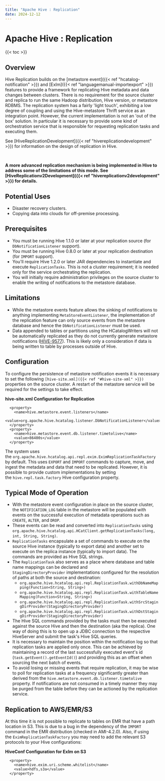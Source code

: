 ```yaml
---
title: "Apache Hive : Replication"
date: 2024-12-12
---
```


# Apache Hive : Replication

{{< toc >}}

## Overview

Hive Replication builds on the [metastore event]({{< ref "hcatalog-notification" >}}) and [ExIm]({{< ref "languagemanual-importexport" >}}) features to provide a framework for replicating Hive metadata and data changes between clusters. There is no requirement for the source cluster and replica to run the same Hadoop distribution, Hive version, or metastore RDBMS. The replication system has a fairly 'light touch', exhibiting a low degree of coupling and using the Hive-metastore Thrift service as an integration point. However, the current implementation is not an 'out of the box' solution. In particular it is necessary to provide some kind of orchestration service that is responsible for requesting replication tasks and executing them.

See [HiveReplicationDevelopment]({{< ref "hivereplicationdevelopment" >}}) for information on the design of replication in Hive.

 

**A more advanced replication mechanism is being implemented in Hive to address some of the limitations of this mode. See [HiveReplicationv2Development]({{< ref "hivereplicationv2development" >}}) for details.**

## Potential Uses

* Disaster recovery clusters.
* Copying data into clouds for off-premise processing.

## Prerequisites

* You must be running Hive 1.1.0 or later at your replication source (for `DbNotificationListener` support).
* You must be running Hive 0.8.0 or later at your replication destination (for `IMPORT` support).
* You'll require Hive 1.2.0 or later JAR dependencies to instantiate and execute `ReplicationTasks`. This is not a cluster requirement; it is needed only for the service orchestrating the replication.
* You will initially require administration privileges on the source cluster to enable the writing of notifications to the metastore database.

## Limitations

* While the metastore events feature allows the sinking of notifications to anything implementing `MetaStoreEventListener`, the implementation of the replication feature can only source events from the metastore database and hence the `DbNotificationListener` must be used.
* Data appended to tables or partitions using the HCatalogWriters will not be automatically replicated as they do not currently generate metastore notifications ([HIVE-9577](https://issues.apache.org/jira/browse/HIVE-9577)). This is likely only a consideration if data is being written to table by processes outside of Hive.

## Configuration

To configure the persistence of metastore notification events it is necessary to set the following `[hive-site.xml]({{< ref "#hive-site-xml" >}})` properties on the source cluster. A restart of the metastore service will be required for the settings to take effect.

**hive-site.xml Configuration for Replication**

```
  <property>
    <name>hive.metastore.event.listeners</name>
    <value>org.apache.hive.hcatalog.listener.DbNotificationListener</value>
  </property>
  <property>
    <name>hive.metastore.event.db.listener.timetolive</name>
    <value>86400s</value>
  </property>
```

The system uses the `org.apache.hive.hcatalog.api.repl.exim.EximReplicationTaskFactory` by default. This uses `EXPORT` and `IMPORT` commands to capture, move, and ingest the metadata and data that need to be replicated. However, it is possible to provide custom implementations by setting the `hive.repl.task.factory` Hive configuration property.

## Typical Mode of Operation

* With the metastore event configuration in place on the source cluster, the `NOTIFICATION_LOG` table in the metastore will be populated with events on the successful execution of metadata operations such as `CREATE`, `ALTER`, and `DROP`.
* These events can be read and converted into `ReplicationTasks` using `org.apache.hive.hcatalog.api.HCatClient.getReplicationTasks(long, int, String, String)`.
* `ReplicationTasks` encapsulate a set of commands to execute on the source Hive instance (typically to export data) and another set to execute on the replica instance (typically to import data). The commands are provided as Hive SQL strings.
* The `ReplicationTask` also serves as a place where database and table name mappings can be declared and `StagingDirectoryProvider` implementations configured for the resolution of paths at both the source and destination:
	+ `org.apache.hive.hcatalog.api.repl.ReplicationTask.withDbNameMapping(Function<String, String>)`
	+ `org.apache.hive.hcatalog.api.repl.ReplicationTask.withTableNameMapping(Function<String, String>)`
	+ `org.apache.hive.hcatalog.api.repl.ReplicationTask.withSrcStagingDirProvider(StagingDirectoryProvider)`
	+ `org.apache.hive.hcatalog.api.repl.ReplicationTask.withDstStagingDirProvider(StagingDirectoryProvider)`
* The Hive SQL commands provided by the tasks must then be executed against the source Hive and then the destination (aka the replica). One way of doing this is to open up a JDBC connection to the respective HiveServer and submit the task's Hive SQL queries.
* It is necessary to maintain the position within the notification log so that replication tasks are applied only once. This can be achieved by maintaining a record of the last successfully executed event's id (`task.getEvent().getEventId()`) and providing this as an offset when sourcing the next batch of events.
* To avoid losing or missing events that require replication, it may be wise to poll for replication tasks at a frequency significantly greater than derived from the `hive.metastore.event.db.listener.timetolive` property. If notifications are not consumed in a timely manner they may be purged from the table before they can be actioned by the replication service.

## Replication to AWS/EMR/S3

At this time it is not possible to replicate to tables on EMR that have a path location in S3. This is due to a bug in the dependency of the `IMPORT` command in the EMR distribution (checked in AMI-4.2.0). Also, if using the `EximReplicationTaskFactory` you may need to add the relevant S3 protocols to your Hive configurations:

**HiveConf Configuration for ExIm on S3**

```
  <property>
    <name>hive.exim.uri.scheme.whitelist</name>
    <value>hdfs,s3a</value>
  </property>
```

